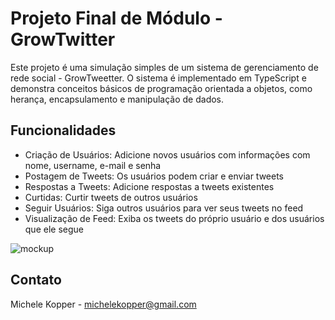# Projeto Final de Módulo - GrowTwitter

Este projeto é uma simulação simples de um sistema de gerenciamento de rede social - GrowTweetter. O sistema é implementado em TypeScript e demonstra conceitos básicos de programação orientada a objetos, como herança, encapsulamento e manipulação de dados.

## Funcionalidades
- Criação de Usuários: Adicione novos usuários com informações com nome, username, e-mail e senha
- Postagem de Tweets: Os usuários podem criar e enviar tweets
- Respostas a Tweets: Adicione respostas a tweets existentes
- Curtidas: Curtir tweets de outros usuários
- Seguir Usuários: Siga outros usuários para ver seus tweets no feed
- Visualização de Feed: Exiba os tweets do próprio usuário e dos usuários que ele segue

![mockup](https://github.com/user-attachments/assets/d6c6e5c7-829e-48ba-bb44-2f834a9a6b81)

## Contato
Michele Kopper - michelekopper@gmail.com
